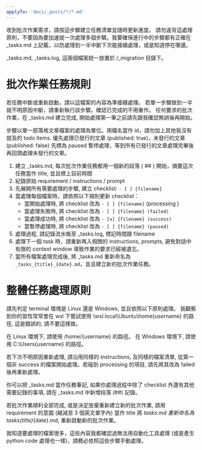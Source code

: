 ```yaml
---
applyTo: 'docs/_posts/*/*.md'
---
```


收到批次作業需求，請按這步驟建立任務清單並隨時更新進度。
請勿違背這處理原則，不要因為要加速就一次處理多個步驟。我要確保進行中的步驟都有正確在 _tasks.md 上記載，以防處理到一半中斷下次能接續處理，或是知道停在哪邊。

_tasks.md, _tasks.log, 這兩個檔案統一放置於 /_migration 目錄下。

# 批次作業任務規則

若任務中斷或重新啟動，請以這檔案的內容為準接續處理。
若單一步驟做到一半就不明原因中斷，請重新執行該步驟。確認已完成的不用重作。
任何要求的批次作業，在 _tasks.md 建立完成, 開始處理第一筆之前請先跟我確認無誤後再開始。

步驟以單一部落格文章檔案的處理為單位。用檔名當作 id，請勿加上其他我沒有提及的 todo items. 優先處理已發行的文章 (published: true)，未發行的文章 (published: false) 先標為 paused 暫停處理，等到所有已發行的文章處理完畢後再回頭處理未發行的文章。

1. 建立 _tasks.md, 每次批次作業任務都用一個新的段落 ( ## ) 開始，摘要這次任務當作 title, 並且標上目前時間
2. 紀錄原始 requirement / instructions / prompt
3. 先展開所有需要處理的步驟, 建立 checklist: `- [ ] {filename}`
4. 當處理每個檔案時，請依照以下規則更新 checklist：
   - 當開始處理時, 將 checklist 改為 `- [ ] {filename}` (processing )
   - 當處理失敗時, 將 checklist 改為 `- [ ] {filename} (failed)`
   - 當處理成功時, 將 checklist 改為 `- [x] {filename} (success)`
   - 當暫停處理時, 將 checklist 改為 `- [ ] {filename} (paused)`
5. 處理過程, 請記錄流水帳至 _tasks.log, 標記時間跟 filename
6. 處理下一個 task 時，請重新再入相關的 instructions, prompts, 避免對話中有限的 context window 導致作業的要求已經被遺忘。
7. 當所有檔案處理完成後, 將 _tasks.md 重新命名為 `_tasks_{title}_{date}.md`，並且建立新的批次作業任務。

# 整體任務處理原則

請先判定 terminal 環境是 Linux 還是 Windows, 並且依照以下原則處理。
我觀察到你的習性常常會在 wsl 下嘗試使用 \\wsl.local\Ubuntu\home\{username} 的路徑, 這是錯誤的, 請不要這樣做。

在 Linux 環境下, 請使用 /home/{username} 的路徑。
在 Windows 環境下, 請使用 C:\Users\{username} 的路徑。

若下次不明原因重新處理, 請沿用同樣的 instructions, 及同樣的檔案清單, 從第一個非 success 的檔案開始處理。若碰到 processing 的項目, 請先將其改為 failed 後再重新處理。

你可以把 _tasks.md 當作任務筆記, 如果你處理過程中除了 checklist 外還有其他需要記錄的事項, 請在 _tasks.md 中新增段落 (##) 記錄。

若批次作業順利全部完成, 或是決定放棄重新建立新的批次作業, 請用 requirement 的意圖 (縮減至 3 個英文單字內) 當作 title 將 _tasks.md 重新命名為 _tasks_{title}_{date}.md, 重新啟動新的批次作業。

我知道要處理的檔案很多，這些內容我都確認過無法用自動化工具處理 (或是產生 python code 處理也一樣)，請務必依照這些步驟手動處理。
